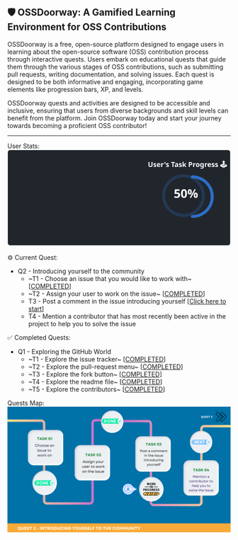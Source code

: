 ## 🛡️ OSSDoorway: A Gamified Learning Environment for OSS Contributions

OSSDoorway is a free, open-source platform designed to engage users in learning about the open-source software (OSS) contribution process through interactive quests. Users embark on educational quests that guide them through the various stages of OSS contributions, such as submitting pull requests, writing documentation, and solving issues. Each quest is designed to be both informative and engaging, incorporating game elements like progression bars, XP, and levels.

OSSDoorway quests and activities are designed to be accessible and inclusive, ensuring that users from diverse backgrounds and skill levels can benefit from the platform. Join OSSDoorway today and start your journey towards becoming a proficient OSS contributor!

---

User Stats:<br>
  ![User Draft Stats](/userCards/draft-1721115131447.svg?)

⚙️ Current Quest: 
  - Q2 - Introducing yourself to the community
    -  ~T1 - Choose an issue that you would like to work with~ [[COMPLETED](https://github.com/kkarissa/OSS-Test/issues/8)]
    -  ~T2 - Assign your user to work on the issue~ [[COMPLETED](https://github.com/kkarissa/OSS-Test/issues/9)]
    - T3 - Post a comment in the issue introducing yourself [[Click here to start](https://github.com/kkarissa/OSS-Test/issues/10)]
    - T4 - Mention a contributor that has most recently been active in the project to help you to solve the issue

✅ Completed Quests: 
  - Q1 - Exploring the GitHub World
    - ~T1 - Explore the issue tracker~ [[COMPLETED](https://github.com/kkarissa/OSS-Test/issues/3)]
    - ~T2 - Explore the pull-request menu~ [[COMPLETED](https://github.com/kkarissa/OSS-Test/issues/4)]
    - ~T3 - Explore the fork button~ [[COMPLETED](https://github.com/kkarissa/OSS-Test/issues/5)]
    - ~T4 - Explore the readme file~ [[COMPLETED](https://github.com/kkarissa/OSS-Test/issues/6)]
    - ~T5 - Explore the contributors~ [[COMPLETED](https://github.com/kkarissa/OSS-Test/issues/7)]

Quests Map:
![Quest Map](https://github.com/RESHAPELab/OSS-Doorway/blob/main/map/Q2T3.png)